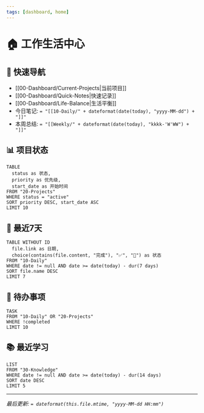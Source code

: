 ```yaml
---
tags: [dashboard, home]
---
```


# 🏠 工作生活中心

## 🚀 快速导航
- [[00-Dashboard/Current-Projects|当前项目]]
- [[00-Dashboard/Quick-Notes|快速记录]]
- [[00-Dashboard/Life-Balance|生活平衡]]
- 今日笔记: `= "[[10-Daily/" + dateformat(date(today), "yyyy-MM-dd") + "]]"`
- 本周总结: `= "[[Weekly/" + dateformat(date(today), "kkkk-'W'WW") + "]]"`

## 📊 项目状态
```dataview
TABLE 
  status as 状态,
  priority as 优先级,
  start_date as 开始时间
FROM "20-Projects"
WHERE status = "active"
SORT priority DESC, start_date ASC
LIMIT 10
```

## 📅 最近7天
```dataview
TABLE WITHOUT ID 
  file.link as 日期,
  choice(contains(file.content, "完成"), "✅", "📝") as 状态
FROM "10-Daily"
WHERE date != null AND date >= date(today) - dur(7 days)
SORT file.name DESC
LIMIT 7
```

## 🎯 待办事项
```dataview
TASK
FROM "10-Daily" OR "20-Projects"
WHERE !completed
LIMIT 10
```

## 📚 最近学习
```dataview
LIST
FROM "30-Knowledge"
WHERE date != null AND date >= date(today) - dur(14 days)
SORT date DESC
LIMIT 5
```

---
*最后更新: `= dateformat(this.file.mtime, "yyyy-MM-dd HH:mm")`*